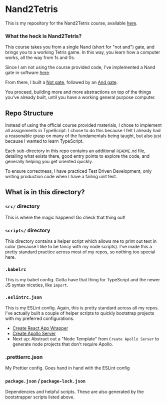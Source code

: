 # Nand2Tetris

This is my repository for the Nand2Tetris course, available [here](https://www.nand2tetris.org/).

### What the heck is Nand2Tetris?

This course takes you from a single Nand (short for "not and") gate, and brings you to a working Tetris game. In this way, you learn how a computer works, all the way from 1s and 0s.

Since I am not using the course provided code, I've implemented a Nand gate in software [here](https://github.com/Tyresius92/nand2tetris/blob/main/js-nand2tetris/src/gates/Nand.ts).

From there, I built a [Not gate](https://github.com/Tyresius92/nand2tetris/blob/main/js-nand2tetris/src/gates/Not.ts), followed by an [And gate](https://github.com/Tyresius92/nand2tetris/blob/main/js-nand2tetris/src/gates/And.ts).

You proceed, building more and more abstractions on top of the things you've already built, until you have a working general purpose computer.

## Repo Structure

Instead of using the official course provided materials, I chose to implement all assignments in TypeScript. I chose to do this because I felt I already had a reasonable grasp on many of the fundamentals being taught, but also just because I wanted to learn TypeScript.

Each sub-directory in this repo contains an additional `README.md` file, detailing what exists there, good entry points to explore the code, and generally helping you get oriented quickly.

To ensure correctness, I have practiced Test Driven Development, only writing production code when I have a failing unit test.

## What is in this directory?

### `src/` directory

This is where the magic happens! Go check that thing out!

### `scripts/` directory

This directory contains a helper script which allows me to print out text in color (because I like to be fancy with my node scripts). I've made this a pretty standard practice across most of my repos, so nothing too special here. 

### `.babelrc`

This is my babel config. Gotta have that thing for TypeScript and the newer JS syntax niceties, like `import`. 

### `.eslintrc.json`

This is my ESLint config. Again, this is pretty standard across all my repos. I've actually built a couple of helper scripts to quickly bootstrap projects with my preferred configurations. 

- [Create React App Wrapper](https://github.com/Tyresius92/cra-wrapper)
- [Create Apollo Server](https://github.com/Tyresius92/create-apollo-server)
- Next up: Abstract out a "Node Template" from `Create Apollo Server` to generate node projects that don't require Apollo.

### .prettierrc.json 

My Prettier config. Goes hand in hand with the ESLint config

### `package.json` / `package-lock.json`

Dependencies and helpful scripts. These are also generated by the bootstrapper scripts listed above. 
